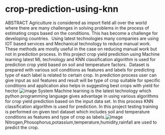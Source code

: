 # crop-prediction-using-knn
ABSTRACT
Agriculture is considered as import field all over the world where there are many challenges in solving problems in the process of estimating crops based on the conditions. This has become a challenge for developing countries.  Using latest technologies many companies are using IOT based services and Mechanical technology to reduce manual work. These methods are mostly useful in the case on reducing manual work but not in prediction process. In this project crop yield prediction using Machine learning latest ML technology and KNN classification algorithm is used for prediction crop yield based on soil and temperature factors.  Dataset is prepared with various soil conditions as features and labels for predicting type of each label is related to certain crop. In prediction process user can give input as soil features and result will be type of crop suitable for specific conditions and application also helps in suggesting best crops with yield for hector
![image](https://github.com/Sahithi9653/crop-prediction-using-knn/assets/137082554/a7d5d4c4-db7f-495b-bb1b-b6c883436a61)
System
Machine learning is the latest technology which python programming language gives advantage in using various algorithms for crop yield prediction based on the input data set. In this process KNN classification algorithm is used for prediction. In this project testing training is performed on given text dataset which includes soil and temperature conditions as features and type of crop as labels.![image](https://github.com/Sahithi9653/crop-prediction-using-knn/assets/137082554/534a4740-1a45-4aba-bd28-7c19367561db)
Nitrogen,Phosophorus,potassium,temperature,humidity,rainfall are used to predict the crop.
